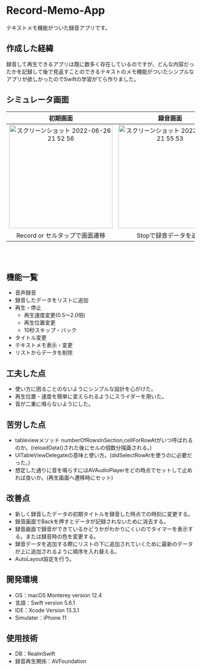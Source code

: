 # Record-Memo-App
テキストメモ機能がついた録音アプリです。

## 作成した経緯
録音して再生できるアプリは既に数多く存在しているのですが、どんな内容だったかを記録して後で見返すことのできるテキストのメモ機能がついたシンプルなアプリが欲しかったのでSwiftの学習がてら作りました。

## シミュレータ画面

| 初期画面                                                         | 録音画面                                                                                               | 再生画面                                                                                               |
| :-------------------------------------------------------------------: | :-----------------------------------------------------------------------------------------------------: | :-----------------------------------------------------------------------------------------------------: |
| <img width="276" alt="スクリーンショット 2022-06-26 21 52 56" src="https://user-images.githubusercontent.com/93736475/175815165-ec6066c1-969a-4156-93a9-593a02cfa20c.png"> | <img width="276" alt="スクリーンショット 2022-06-26 21 55 53" src="https://user-images.githubusercontent.com/93736475/175815278-411fcb58-738b-4470-9540-0435bc13c333.png">|<img width="276" alt="スクリーンショット 2022-06-26 21 56 59" src="https://user-images.githubusercontent.com/93736475/175815253-aa83f49b-0edb-4644-9296-198bd058ebea.png">|
|  Record or セルタップで画面遷移          |          Stopで録音データを追加 　　　　| 再生・タイトル and メモ保存 |  

<br><br>
## 機能一覧
- 音声録音
- 録音したデータをリストに追加
- 再生・停止
  - 再生速度変更(0.5〜2.0倍)
  - 再生位置変更
  - 10秒スキップ・バック
- タイトル変更
- テキストメモ表示・変更
- リストからデータを削除

## 工夫した点
- 使い方に困ることのないようにシンプルな設計を心がけた。
- 再生位置・速度を簡単に変えられるようにスライダーを用いた。
- 音が二重に鳴らないようにした。

## 苦労した点
- tableviewメソッド  numberOfRowsInSection,cellForRowAtがいつ呼ばれるのか。(reloadData()された後にセルの個数分描画される。)
- UITableViewDelegateの意味と使い方。(didSelectRowAtを使うのに必要だった。)
- 想定した通りに音を鳴らすにはAVAudioPlayerをどの時点でセットして止めれば良いか。(再生画面へ遷移時にセット)

## 改善点
- 新しく録音したデータの初期タイトルを録音した時点での時刻に変更する。
- 録音画面でBackを押すとデータが記録されないために消去する。
- 録音画面で録音ができているかどうかがわかりにくいのでタイマーを表示する。または録音時の色を変更する。
- 録音データを追加する際にリストの下に追加されていくために最新のデータが上に追加されるように順序を入れ替える。
- AutoLayout設定を行う。

## 開発環境
- OS：macOS Monterey version 12.4
- 言語：Swift version 5.6.1
- IDE：Xcode Version 13.3.1
- Simulater：iPhone 11

## 使用技術
- DB：RealmSwift
- 録音再生関係：AVFoundation
